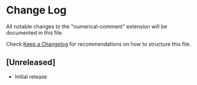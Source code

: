 # Change Log

All notable changes to the "numerical-comment" extension will be documented in this file.

Check [Keep a Changelog](http://keepachangelog.com/) for recommendations on how to structure this file.

## [Unreleased]

- Initial release